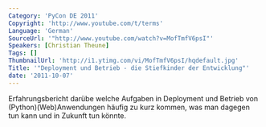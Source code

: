```yaml
---
Category: 'PyCon DE 2011'
Copyright: 'http://www.youtube.com/t/terms'
Language: 'German'
SourceUrl: '"http://www.youtube.com/watch?v=MofTmfV6psI"'
Speakers: [Christian Theune]
Tags: []
ThumbnailUrl: 'http://i1.ytimg.com/vi/MofTmfV6psI/hqdefault.jpg'
Title: '"Deployment und Betrieb - die Stiefkinder der Entwicklung"'
date: '2011-10-07'
---
```

Erfahrungsbericht darübe welche Aufgaben in Deployment und Betrieb von (Python)(Web)Anwendungen häufig zu kurz kommen, was man dagegen tun kann und in Zukunft tun könnte.